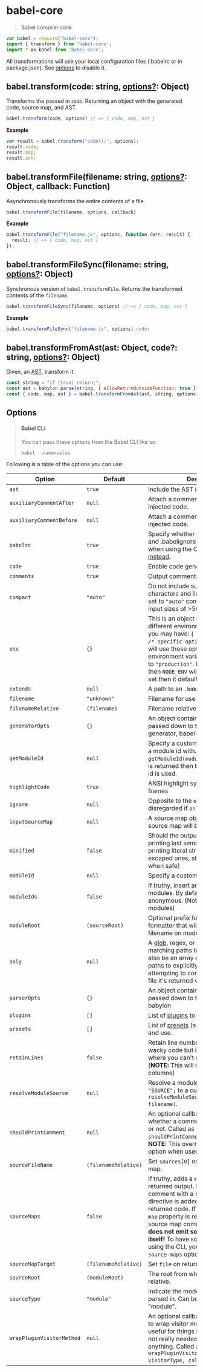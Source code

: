 # babel-core

> Babel compiler core.


```javascript
var babel = require("babel-core");
import { transform } from 'babel-core';
import * as babel from 'babel-core';
```

All transformations will use your local configuration files (.babelrc or in package.json). See [options](#options) to disable it.

## babel.transform(code: string, [options?](#options): Object)

Transforms the passed in `code`. Returning an object with the generated code,
source map, and AST.

```js
babel.transform(code, options) // => { code, map, ast }
```

**Example**

```js
var result = babel.transform("code();", options);
result.code;
result.map;
result.ast;
```

## babel.transformFile(filename: string, [options?](#options): Object, callback: Function)

Asynchronously transforms the entire contents of a file.

```js
babel.transformFile(filename, options, callback)
```

**Example**

```js
babel.transformFile("filename.js", options, function (err, result) {
  result; // => { code, map, ast }
});
```

## babel.transformFileSync(filename: string, [options?](#options): Object)

Synchronous version of `babel.transformFile`. Returns the transformed contents of
the `filename`.

```js
babel.transformFileSync(filename, options) // => { code, map, ast }
```

**Example**

```js
babel.transformFileSync("filename.js", options).code;
```

## babel.transformFromAst(ast: Object, code?: string, [options?](#options): Object)

Given, an [AST](https://astexplorer.net/), transform it.

```js
const string = "if (true) return;";
const ast = babylon.parse(string, { allowReturnOutsideFunction: true });
const { code, map, ast } = babel.transformFromAst(ast, string, options);
```

## Options

<blockquote class="babel-callout babel-callout-info">
  <h4>Babel CLI</h4>
  <p>
    You can pass these options from the Babel CLI like so:
  </p>
  <p>
    <code>babel --name<span class="o">=</span>value</code>
  </p>
</blockquote>

Following is a table of the options you can use:

| Option                   | Default              | Description                     |
| ------------------------ | -------------------- | ------------------------------- |
| `ast`                    | `true`               | Include the AST in the returned object |
| `auxiliaryCommentAfter`  | `null`               | Attach a comment after all non-user injected code. |
| `auxiliaryCommentBefore` | `null`               | Attach a comment before all non-user injected code. |
| `babelrc`                | `true`               | Specify whether or not to use .babelrc and .babelignore files. Not available when using the CLI, [use `--no-babelrc` instead](https://babeljs.io/docs/usage/cli/#babel-ignoring-babelrc). |
| `code`                   | `true`               | Enable code generation |
| `comments`               | `true`               | Output comments in generated output. |
| `compact`                | `"auto"`             | Do not include superfluous whitespace characters and line terminators. When set to `"auto"` compact is set to `true` on input sizes of >500KB. |
| `env`                    | `{}`                 | This is an object of keys that represent different environments. For example, you may have: `{ env: { production: { /* specific options */ } } }` which will use those options when the environment variable `BABEL_ENV` is set to `"production"`. If `BABEL_ENV` isn't set then `NODE_ENV` will be used, if it's not set then it defaults to `"development"` |
| `extends`                | `null`               | A path to an `.babelrc` file to extend |
| `filename`               | `"unknown"`          | Filename for use in errors etc. |
| `filenameRelative`       | `(filename)`         | Filename relative to `sourceRoot`. |
| `generatorOpts`          | `{}`                 | An object containing the options to be passed down to the babel code generator, babel-generator |
| `getModuleId`            | `null`               | Specify a custom callback to generate a module id with. Called as `getModuleId(moduleName)`. If falsy value is returned then the generated module id is used. |
| `highlightCode`          | `true`               | ANSI highlight syntax error code frames |
| `ignore`                 | `null`               | Opposite to the `only` option. `ignore` is disregarded if `only` is specified. |
| `inputSourceMap`         | `null`               | A source map object that the output source map will be based on. |
| `minified`               | `false`              | Should the output be minified (not printing last semicolons in blocks, printing literal string values instead of escaped ones, stripping `()` from `new` when safe) |
| `moduleId`               | `null`               | Specify a custom name for module ids. |
| `moduleIds`              | `false`              | If truthy, insert an explicit id for modules. By default, all modules are anonymous. (Not available for `common` modules) |
| `moduleRoot`             | `(sourceRoot)`       | Optional prefix for the AMD module formatter that will be prepend to the filename on module definitions. |
| `only`                   | `null`               | A [glob](https://github.com/isaacs/minimatch), regex, or mixed array of both, matching paths to **only** compile. Can also be an array of arrays containing paths to explicitly match. When attempting to compile a non-matching file it's returned verbatim. |
| `parserOpts`             | `{}`                 | An object containing the options to be passed down to the babel parser, babylon |
| `plugins`                | `[]`                 | List of [plugins](https://babeljs.io/docs/plugins/) to load and use. |
| `presets`                | `[]`                 | List of [presets](https://babeljs.io/docs/plugins/#presets) (a set of plugins) to load and use. |
| `retainLines`            | `false`              | Retain line numbers. This will lead to wacky code but is handy for scenarios where you can't use source maps. (**NOTE:** This will not retain the columns) |
| `resolveModuleSource`    | `null`               | Resolve a module source ie. `import "SOURCE";` to a custom value. Called as `resolveModuleSource(source, filename)`. |
| `shouldPrintComment`     | `null`               | An optional callback that controls whether a comment should be output or not. Called as `shouldPrintComment(commentContents)`. **NOTE:** This overrides the `comment` option when used. |
| `sourceFileName`         | `(filenameRelative)` | Set `sources[0]` on returned source map. |
| `sourceMaps`             | `false`              | If truthy, adds a `map` property to returned output. If set to `"inline"`, a comment with a sourceMappingURL directive is added to the bottom of the returned code. If set to `"both"` then a `map` property is returned as well as a source map comment appended. **This does not emit sourcemap files by itself!** To have sourcemaps emitted using the CLI, you must pass it the `--source-maps` option. |
| `sourceMapTarget`        | `(filenameRelative)` | Set `file` on returned source map. |
| `sourceRoot`             | `(moduleRoot)`       | The root from which all sources are relative. |
| `sourceType`             | `"module"`           | Indicate the mode the code should be parsed in. Can be either "script" or "module". |
| `wrapPluginVisitorMethod`| `null`               | An optional callback that can be used to wrap visitor methods. **NOTE:** This is useful for things like introspection, and not really needed for implementing anything. Called as `wrapPluginVisitorMethod(pluginAlias, visitorType, callback)`.

